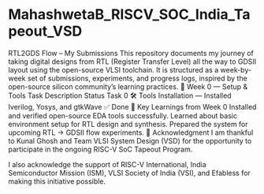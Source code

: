 # MahashwetaB_RISCV_SOC_India_Tapeout_VSD
RTL2GDS Flow – My Submissions  This repository documents my journey of taking digital designs from RTL (Register Transfer Level) all the way to GDSII layout using the open-source VLSI toolchain. It is structured as a week-by-week set of submissions, experiments, and progress logs, inspired by the open-source silicon community’s learning practices.
📅 Week 0 — Setup & Tools
Task	Description	Status
Task 0	🛠️ Tools Installation — Installed Iverilog, Yosys, and gtkWave	✅ Done
🌟 Key Learnings from Week 0
Installed and verified open-source EDA tools successfully.
Learned about basic environment setup for RTL design and synthesis.
Prepared the system for upcoming RTL → GDSII flow experiments.
🙏 Acknowledgment
I am thankful to Kunal Ghosh and Team VLSI System Design (VSD) for the opportunity to participate in the ongoing RISC-V SoC Tapeout Program.

I also acknowledge the support of RISC-V International, India Semiconductor Mission (ISM), VLSI Society of India (VSI), and Efabless for making this initiative possible.
